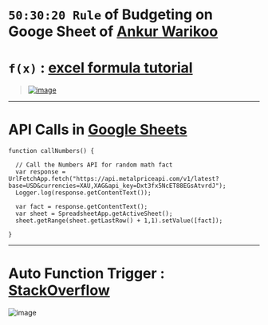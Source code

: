 # `50:30:20 Rule` of Budgeting on Googe Sheet of [Ankur Warikoo](https://www.youtube.com/watch?v=5uaXq-xDp2g)

# `f(x)` : [excel formula tutorial](https://www.ablebits.com/office-addins-blog/google-sheets-formula-basics/)

> [![image](https://user-images.githubusercontent.com/50515418/184592308-9d76c347-670d-4939-b52a-5bc86ac9ee3c.png)](https://docs.google.com/spreadsheets/d/1tE4GtSjirvwpsrkREkCDKIK1Jhx1k2R7/edit?usp=sharing&ouid=117512306766539133793&rtpof=true&sd=true)

-------------------------

# API Calls in [Google Sheets](https://docs.google.com/spreadsheets/d/1SYWpE0tS5F_g5dnhNRqqY0I20KsK8o3HA5EnV2VDEis/edit?usp=sharing)

    function callNumbers() {

      // Call the Numbers API for random math fact
      var response = UrlFetchApp.fetch("https://api.metalpriceapi.com/v1/latest?base=USD&currencies=XAU,XAG&api_key=Dxt3fx5NcET88EGsAtvrdJ");
      Logger.log(response.getContentText());

      var fact = response.getContentText();
      var sheet = SpreadsheetApp.getActiveSheet();
      sheet.getRange(sheet.getLastRow() + 1,1).setValue([fact]);

    }

--------------------------------

# Auto Function Trigger : [StackOverflow](https://stackoverflow.com/a/9129775/11493297)

![image](https://user-images.githubusercontent.com/50515418/184603569-3159874f-3939-43a5-91bd-ae71f1fe9cfd.png)
